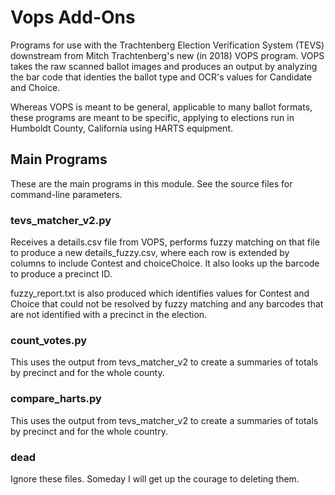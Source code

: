 # Vops Add-Ons
Programs for use with the Trachtenberg Election Verification System (TEVS) downstream from Mitch Trachtenberg's new (in 2018) VOPS program. VOPS takes the raw scanned ballot images and produces an output by analyzing the bar code that identies the ballot type and OCR's values for Candidate and Choice.

Whereas VOPS is meant to be general, applicable to many ballot formats, these programs are meant to be specific, applying to elections run in Humboldt County, California using HARTS equipment.

## Main Programs

These are the main programs in this module. See the source files for command-line parameters.

### tevs_matcher_v2.py 

Receives a details.csv file from VOPS, performs fuzzy matching on that file to produce a new details_fuzzy.csv, where each row is extended by columns to include Contest and choiceChoice. It also looks up the barcode to produce a precinct ID.

fuzzy_report.txt is also produced which identifies values for Contest and Choice that could not be resolved by fuzzy matching and any barcodes that are not identified with a precinct in the election.

### count_votes.py

This uses the output from tevs_matcher_v2 to create a summaries of totals by precinct and for the whole county.

### compare_harts.py

This uses the output from tevs_matcher_v2 to create a summaries of totals by precinct and for the whole country.

### dead

Ignore these files. Someday I will get up the courage to deleting them.



